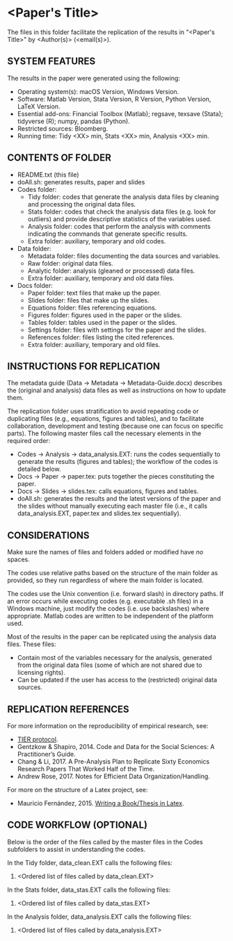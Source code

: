 # \<Paper's Title\>

The files in this folder facilitate the replication of the results in "\<Paper's Title\>" by \<Author(s)\> (\<email(s)\>).


## SYSTEM FEATURES
The results in the paper were generated using the following:
- Operating system(s): 	macOS Version, Windows Version.
- Software: 		Matlab Version, Stata Version, R Version, Python Version, LaTeX Version.
- Essential add-ons: 	Financial Toolbox (Matlab); regsave, texsave (Stata); tidyverse (R); numpy, pandas (Python).
- Restricted sources: 	Bloomberg.
- Running time: 	Tidy \<XX\> min, Stats \<XX\> min, Analysis \<XX\> min.


## CONTENTS OF FOLDER
- README.txt (this file)
- doAll.sh: generates results, paper and slides
- Codes folder: 
	- Tidy folder: codes that generate the analysis data files by cleaning and processing the original data files.
	- Stats folder: codes that check the analysis data files (e.g. look for outliers) and provide descriptive statistics of the variables used.
	- Analysis folder: codes that perform the analysis with comments indicating the commands that generate specific results.
	- Extra folder: auxiliary, temporary and old codes.
- Data folder:
	- Metadata folder: files documenting the data sources and variables.
	- Raw folder: original data files.
	- Analytic folder: analysis (gleaned or processed) data files.
	- Extra folder: auxiliary, temporary and old data files.
- Docs folder: 
	- Paper folder: text files that make up the paper.
	- Slides folder: files that make up the slides.
	- Equations folder: files referencing equations.
	- Figures folder: figures used in the paper or the slides.
	- Tables folder: tables used in the paper or the slides.
	- Settings folder: files with settings for the paper and the slides.
	- References folder: files listing the cited references.
	- Extra folder: auxiliary, temporary and old files.


## INSTRUCTIONS FOR REPLICATION
The metadata guide (Data -> Metadata -> Metadata-Guide.docx) describes the (original and analysis) data files as well as instructions on how to update them.

The replication folder uses stratification to avoid repeating code or duplicating files (e.g., equations, figures and tables), and to facilitate collaboration, development and testing (because one can focus on specific parts). The following master files call the necessary elements in the required order:
- Codes -> Analysis -> data_analysis.EXT: runs the codes sequentially to generate the results (figures and tables); the workflow of the codes is detailed below.
- Docs -> Paper -> paper.tex: puts together the pieces constituting the paper.
- Docs -> Slides -> slides.tex: calls equations, figures and tables.
- doAll.sh: generates the results and the latest versions of the paper and the slides without manually executing each master file (i.e., it calls data_analysis.EXT, paper.tex and slides.tex sequentially).


## CONSIDERATIONS
Make sure the names of files and folders added or modified have *no* spaces.

The codes use relative paths based on the structure of the main folder as provided, so they run regardless of where the main folder is located.

The codes use the Unix convention (i.e. forward slash) in directory paths. If an error occurs while executing codes (e.g. executable .sh files) in a Windows machine, just modify the codes (i.e. use backslashes) where appropriate. Matlab codes are written to be independent of the platform used.

Most of the results in the paper can be replicated using the analysis data files. These files:
- Contain most of the variables necessary for the analysis, generated from the original data files (some of which are not shared due to licensing rights).
- Can be updated if the user has access to the (restricted) original data sources.


## REPLICATION REFERENCES
For more information on the reproducibility of empirical research, see:
- [TIER protocol](http://www.projecttier.org/tier-protocol/).
- Gentzkow & Shapiro, 2014. Code and Data for the Social Sciences: A Practitioner’s Guide.
- Chang & Li, 2017. A Pre-Analysis Plan to Replicate Sixty Economics Research Papers That Worked Half of the Time.
- Andrew Rose, 2017. Notes for Efficient Data Organization/Handling.

For more on the structure of a Latex project, see:
- Mauricio Fernández, 2015. [Writing a Book/Thesis in Latex](https://youtu.be/Qjp-a2uZWZc?list=PLOxllPK04FfH5HHUlDPPyUGG-VvPWM5xT).


## CODE WORKFLOW (OPTIONAL)
Below is the order of the files called by the master files in the Codes subfolders to assist in understanding the codes.

In the Tidy folder, data_clean.EXT calls the following files:
1. \<Ordered list of files called by data_clean.EXT\>

In the Stats folder, data_stas.EXT calls the following files:
1. \<Ordered list of files called by data_stas.EXT\>

In the Analysis folder, data_analysis.EXT calls the following files:
1. \<Ordered list of files called by data_analysis.EXT\>